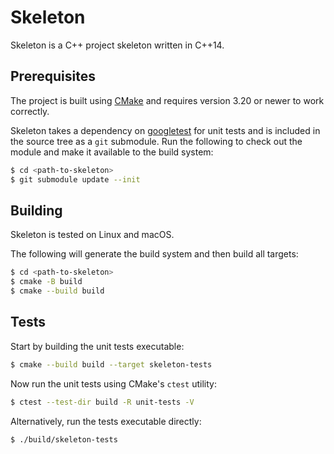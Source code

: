 # Skeleton
Skeleton is a C++ project skeleton written in C++14.

## Prerequisites
The project is built using [CMake](https://cmake.org/) and requires version 3.20 or newer to work correctly.

Skeleton takes a dependency on [googletest](https://github.com/google/googletest) for unit tests and is included
in the source tree as a `git` submodule. Run the following to check out the module and make it available
to the build system:
```bash
$ cd <path-to-skeleton>
$ git submodule update --init
```

## Building
Skeleton is tested on Linux and macOS.

The following will generate the build system and then build all targets:
```bash
$ cd <path-to-skeleton>
$ cmake -B build
$ cmake --build build
```

## Tests
Start by building the unit tests executable:
```bash
$ cmake --build build --target skeleton-tests
```

Now run the unit tests using CMake's `ctest` utility:
```bash
$ ctest --test-dir build -R unit-tests -V
```

Alternatively, run the tests executable directly:
```bash
$ ./build/skeleton-tests
```
